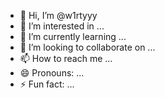 - 👋 Hi, I’m @w1rtyyy
- 👀 I’m interested in ...
- 🌱 I’m currently learning ...
- 💞️ I’m looking to collaborate on ...
- 📫 How to reach me ...
- 😄 Pronouns: ...
- ⚡ Fun fact: ...

<!---
w1rtyyy/w1rtyyy is a ✨ special ✨ repository because its `README.md` (this file) appears on your GitHub profile.
You can click the Preview link to take a look at your changes.
--->
